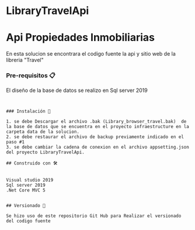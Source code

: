 # LibraryTravelApi
# Api Propiedades Inmobiliarias

En esta solucion se encontrara el codigo fuente la api y sitio web de la libreria "Travel"




### Pre-requisitos 📋
El diseño de la base de datos se realizo en Sql server 2019
```


### Instalación 🔧

1. se debe Descargar el archivo .bak (Library_browser_travel.bak)  de la base de datos que se encuentra en el proyecto infraestructure en la carpeta data de la solucion.
2. se debe restaurar el archivo de backup previamente indicado en el paso #1
3. se debe cambiar la cadena de conexion en el archivo appsetting.json del proyecto LibraryTravelApi.

## Construido con 🛠️


Visual studio 2019
Sql server 2019
.Net Core MVC 5


## Versionado 📌

Se hizo uso de este repositorio Git Hub para Realizar el versionado del codigo fuente



